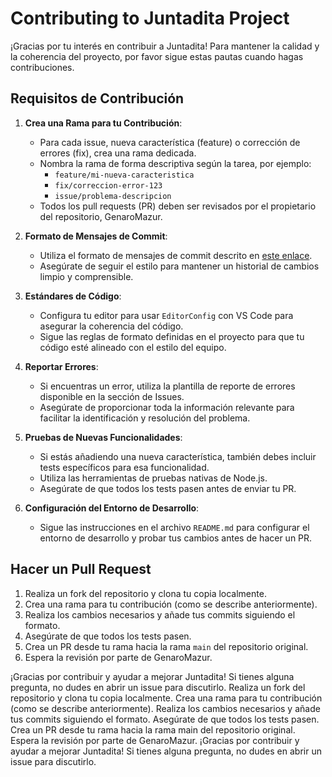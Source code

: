 # Contributing to Juntadita Project

¡Gracias por tu interés en contribuir a Juntadita! Para mantener la calidad y la coherencia del proyecto, por favor sigue estas pautas cuando hagas contribuciones.

## Requisitos de Contribución

1. **Crea una Rama para tu Contribución**:
   - Para cada issue, nueva característica (feature) o corrección de errores (fix), crea una rama dedicada.
   - Nombra la rama de forma descriptiva según la tarea, por ejemplo:
     - `feature/mi-nueva-caracteristica`
     - `fix/correccion-error-123`
     - `issue/problema-descripcion`
   - Todos los pull requests (PR) deben ser revisados por el propietario del repositorio, GenaroMazur.

2. **Formato de Mensajes de Commit**:
   - Utiliza el formato de mensajes de commit descrito en [este enlace](https://gist.github.com/qoomon/5dfcdf8eec66a051ecd85625518cfd13).
   - Asegúrate de seguir el estilo para mantener un historial de cambios limpio y comprensible.

3. **Estándares de Código**:
   - Configura tu editor para usar `EditorConfig` con VS Code para asegurar la coherencia del código.
   - Sigue las reglas de formato definidas en el proyecto para que tu código esté alineado con el estilo del equipo.

4. **Reportar Errores**:
   - Si encuentras un error, utiliza la plantilla de reporte de errores disponible en la sección de Issues.
   - Asegúrate de proporcionar toda la información relevante para facilitar la identificación y resolución del problema.

5. **Pruebas de Nuevas Funcionalidades**:
   - Si estás añadiendo una nueva característica, también debes incluir tests específicos para esa funcionalidad.
   - Utiliza las herramientas de pruebas nativas de Node.js.
   - Asegúrate de que todos los tests pasen antes de enviar tu PR.

6. **Configuración del Entorno de Desarrollo**:
   - Sigue las instrucciones en el archivo `README.md` para configurar el entorno de desarrollo y probar tus cambios antes de hacer un PR.

## Hacer un Pull Request

1. Realiza un fork del repositorio y clona tu copia localmente.
2. Crea una rama para tu contribución (como se describe anteriormente).
3. Realiza los cambios necesarios y añade tus commits siguiendo el formato.
4. Asegúrate de que todos los tests pasen.
5. Crea un PR desde tu rama hacia la rama `main` del repositorio original.
6. Espera la revisión por parte de GenaroMazur.

¡Gracias por contribuir y ayudar a mejorar Juntadita! Si tienes alguna pregunta, no dudes en abrir un issue para discutirlo.
Realiza un fork del repositorio y clona tu copia localmente.
Crea una rama para tu contribución (como se describe anteriormente).
Realiza los cambios necesarios y añade tus commits siguiendo el formato.
Asegúrate de que todos los tests pasen.
Crea un PR desde tu rama hacia la rama main del repositorio original.
Espera la revisión por parte de GenaroMazur.
¡Gracias por contribuir y ayudar a mejorar Juntadita! Si tienes alguna pregunta, no dudes en abrir un issue para discutirlo.

